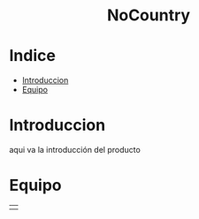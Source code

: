 <h1 align= 'center'><strong>NoCountry</strong></h1>

# Indice

- [Introduccion](#Introduccion)
- [Equipo](#Equipo)

# Introduccion

aqui va la introducción del producto

# Equipo

<div align= 'center'>

  <table align= 'center'>
    <tr align= 'center'>
      <td align= 'center'>
        <img src='' style= 'width:200px height=200px'>
        <a href='' width=''>
        <a href='' width=''>
      </td>
    </tr>
  </table>
</div>
